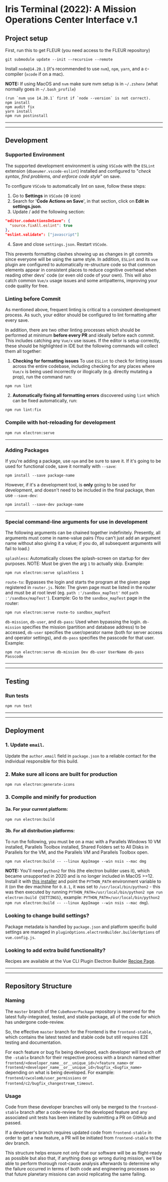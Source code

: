 # Iris Terminal (2022): A Mission Operations Center Interface v.1

## **Project setup**
First, run this to get FLEUR (you need access to the FLEUR repository)
```
git submodule update --init --recursive --remote
```

Install `node@14.20.1` (it's recommended to use `nvm`), `npm`, `yarn`, and a c-compiler (`xcode` if on a mac).

**NOTE:** If using MacOS and `nvm` make sure nvm setup is in `~/.zshenv` (what normally goes in `~/.bash_profile`)


```
(run `nvm use 14.20.1` first if `node --version` is not correct).
npm install
npm audit fix
yarn install
npm run postinstall
```

----
----


## **Development**

### **Supported Environment**
The supported development environment is using `VSCode` with the `ESLint` extension (`dbaeumer.vscode-eslint`) installed and configured to "*check syntax, find problems, and enforce code style*" on save.

To configure `VSCode` to automatically lint on save, follow these steps:
1. Go to **Settings** in `VSCode` (⚙️ icon)
2. Search for '**Code Actions on Save**', in that section, click on **Edit in settings.json**.
3. Update / add the following section:
```json
"editor.codeActionsOnSave": {
  "source.fixAll.eslint": true
},
"eslint.validate": ["javascript"]
```
4. Save and close `settings.json`. Restart `VSCode`.

This prevents formatting clashes showing up as changes in git commits since everyone will be using the same style. In addition, `ESLint` and its `vue` plugin are configured to automatically re-structure code so that common elements appear in consistent places to reduce cognitive overhead when reading other devs' code (or even old code of your own). This will also catch common `Vue/x` usage issues and some antipatterns, improving your code quality for free.

### **Linting before Commit**
As mentioned above, frequent linting is critical to a consistent development process. As such, your editor should be configured to lint formatting after every save. 

In addition, there are two other linting processes which should be performed at minimum **before every PR** and ideally before each commit. This includes catching any `Vue/x` use issues. If the editor is setup correctly, these should be highlighted in IDE but the following commands will collect them all together:

1. **Checking for formatting issues**
To use `ESLint` to check for linting issues across the entire codebase, including checking for any places where `Vue/x` is being used incorrectly or illogically (e.g. directly mutating a prop), run the command run:
```
npm run lint
```
2. **Automatically fixing all formatting errors** discovered using `lint` which can be fixed automatically, run:
```
npm run lint:fix
```


### **Compile with hot-reloading for development**
```
npm run electron:serve
```

----

### **Adding Packages**
If you're adding a package, use `npm` and be sure to save it. If it's going to be used for functional code, save it normally with `--save`:
```
npm install --save package-name
```
However, if it's a development tool, is **only** going to be used for development, and doesn't need to be included in the final package, then use `--save-dev`:
```
npm install --save-dev package-name
```

----

### **Special command-line arguments for use in development**
The following arguments can be chained together indefinitely. Presently, all arguments must come in name-value pairs (You can't just add an argument name without also giving it a value; if you do, all subsequent arguments will fail to load.)

`splashless`: Automatically closes the splash-screen on startup for dev purposes. NOTE: Must be given the arg `1` to actually skip. Example:
```
npm run electron:serve splashless 1
```

`route-to`: Bypasses the login and starts the program at the given page registered in `router.js`.
Note: The given page must be listed in the router and must be at root level (eg. `path :'/sandbox_mapTest'` not `path :'/sandbox/mapTest'`).
Example:
Go to the `sandbox_mapTest` page in the router:
```
npm run electron:serve route-to sandbox_mapTest
```

`db-mission`, `db-user`, and `db-pass`: Used when bypassing the login. `db-mission` specifies the mission (partition and database address) to be accessed, `db-user` specifies the user/operator name (both for server access and operator settings), and `db-pass` specifies the passcode for that user.
Example:
```
npm run electron:serve db-mission Dev db-user UserName db-pass Passcode
```

----
----

## **Testing**

### **Run tests**
```
npm run test
```

----
----

## **Deployment**

### 1. **Update `email`.**
Update the `author.email` field in `package.json` to a reliable contact for the individual responsible for this build.

### 2. **Make sure all icons are built for production**
```
npm run electron:generate-icons
```

### 3. **Compile and minify for production**
#### 3a. For your current platform:
```
npm run electron:build
```
#### 3b. For all distribution platforms:
To run the following, you must be on a mac with a Parallels Windows 10 VM installed, Parallels Toolbox installed, Shared Folders set to All Disks in Parallels for the VM, and the Parallels VM and Parallels Toolbox open.
```
npm run electron:build -- --linux AppImage --win nsis --mac dmg
```

**NOTE:** You'll need `python2` for this (the electron builder uses it), which became unsupported in 2020 and is no longer included in MacOS >=12. Install it with [this installer](https://www.python.org/downloads/release/python-2718/) and point the `PYTHON_PATH` environment variable to it (on the dev machine for `0.8.1`, it was set to `/usr/local/bin/python2` - this was then executed by running `PYTHON_PATH=/usr/local/bin/python2 npm run electron:build {SETTINGS}`, example: `PYTHON_PATH=/usr/local/bin/python2 npm run electron:build -- --linux AppImage --win nsis --mac dmg`).

### **Looking to change build settings?**
Package metadata is handled by `package.json` and platform specific build settings are managed in `pluginOptions.electronBuilder.builderOptions` of `vue.config.js`.

### **Looking to add extra build functionality?**
Recipes are available at the Vue CLI Plugin Electron Builder [Recipe Page](https://nklayman.github.io/vue-cli-plugin-electron-builder/guide/recipes.html).


----
----


## **Repository Structure**
### Naming
The `master` branch of the `CubeRoverPackage` repository is reserved for the latest fully-integrated, tested, and stable package, all of the code for which has undergone code-review.

So, the effective `master` branch for the Frontend is the `frontend-stable`, which contains the latest tested and stable code but still requires E2E testing and documentation.

For each feature or bug fix being developed, each developer will branch off the `-stable` branch for their respective process with a branch named either
`frontend/<developer_name__or__unique_id>/<feature_name>`
or
`frontend/<developer_name__or__unique_id>/bugfix_<bugfix_name>`
depending on what is being developed. For example:
`frontend/cwcolomb/user_permissions`
or
`frontend/c2/bugfix_changestream_timeout`.

### Usage
Code from these developer branches will only be merged to the `frontend-stable` branch after a code-review for the developed feature and any associated unit tests has been initiated by submitting a PR on GitHub and passed.

If a developer's branch requires updated code from `frontend-stable` in order to get a new feature, a PR will be initiated from `frontend-stable` to the dev branch.

This structure helps ensure not only that our software will be as flight-ready as possible but also that, if anything does go wrong during mission, we'll be able to perform thorough root-cause analysis afterwards to determine why the failure occurred in terms of both code and engineering processes so that future planetary missions can avoid replicating the same failing.

